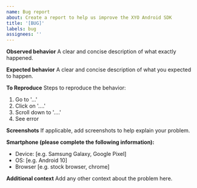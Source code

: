 ```yaml
---
name: Bug report
about: Create a report to help us improve the XYO Android SDK
title: '[BUG]'
labels: bug
assignees: ''
---
```


**Observed behavior**
A clear and concise description of what exactly happened.

**Expected behavior**
A clear and concise description of what you expected to happen.

**To Reproduce**
Steps to reproduce the behavior:

1. Go to '...'
2. Click on '....'
3. Scroll down to '....'
4. See error

**Screenshots**
If applicable, add screenshots to help explain your problem.

**Smartphone (please complete the following information):**

- Device: [e.g. Samsung Galaxy, Google Pixel]
- OS: [e.g. Android 10]
- Browser [e.g. stock browser, chrome]

**Additional context**
Add any other context about the problem here.